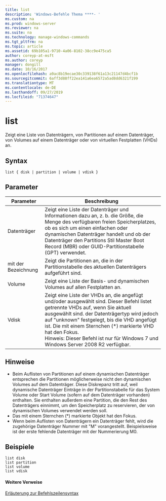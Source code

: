 ```yaml
---
title: list
description: 'Windows-Befehle Thema ****- '
ms.custom: na
ms.prod: windows-server
ms.reviewer: na
ms.suite: na
ms.technology: manage-windows-commands
ms.tgt_pltfrm: na
ms.topic: article
ms.assetid: 69b105a1-9710-4a06-8102-38cc9e475ca5
author: coreyp-at-msft
ms.author: coreyp
manager: dongill
ms.date: 10/16/2017
ms.openlocfilehash: a9ac8b19ecae30c339138f61a13c21147d4bcf1b
ms.sourcegitcommit: 6aff3d88ff22ea141a6ea6572a5ad8dd6321f199
ms.translationtype: MT
ms.contentlocale: de-DE
ms.lasthandoff: 09/27/2019
ms.locfileid: "71374647"
---
```

# <a name="list"></a>list



Zeigt eine Liste von Datenträgern, von Partitionen auf einem Datenträger, von Volumes auf einem Datenträger oder von virtuellen Festplatten (VHDs) an.

## <a name="syntax"></a>Syntax

```
list { disk | partition | volume | vdisk }
```

## <a name="parameters"></a>Parameter

|Parameter|Beschreibung|
|---------|-----------|
|Datenträger|Zeigt eine Liste der Datenträger und Informationen dazu an, z. b. die Größe, die Menge des verfügbaren freien Speicherplatzes, ob es sich um einen einfachen oder dynamischen Datenträger handelt und ob der Datenträger den Partitions Stil Master Boot Record (MBR) oder GUID-Partitionstabelle (GPT) verwendet.|
|mit der Bezeichnung|Zeigt die Partitionen an, die in der Partitionstabelle des aktuellen Datenträgers aufgeführt sind.|
|Volume|Zeigt eine Liste der Basis- und dynamischen Volumes auf allen Festplatten an.|
|Vdisk|Zeigt eine Liste der VHDs an, die angefügt und/oder ausgewählt sind. Dieser Befehl listet getrennte VHDs auf, wenn Sie aktuell ausgewählt sind. der Datenträgertyp wird jedoch auf "unknown" festgelegt, bis die VHD angefügt ist. Die mit einem Sternchen (*) markierte VHD hat den Fokus.</br>Hinweis: Dieser Befehl ist nur für Windows 7 und Windows Server 2008 R2 verfügbar.|

## <a name="remarks"></a>Hinweise

-   Beim Auflisten von Partitionen auf einem dynamischen Datenträger entsprechen die Partitionen möglicherweise nicht den dynamischen Volumes auf dem Datenträger. Diese Diskrepanz tritt auf, weil dynamische Datenträger Einträge in der Partitionstabelle für das System Volume oder Start Volume (sofern auf dem Datenträger vorhanden) enthalten. Sie enthalten außerdem eine Partition, die den Rest des Datenträgers einnimmt, um den Speicherplatz zu reservieren, der von dynamischen Volumes verwendet werden soll.
-   Das mit einem Sternchen (*) markierte Objekt hat den Fokus.
-   Wenn beim Auflisten von Datenträgern ein Datenträger fehlt, wird die zugehörige Datenträger Nummer mit "M" vorangestellt. Beispielsweise ist der erste fehlende Datenträger mit der Nummerierung M0.

## <a name="BKMK_examples"></a>Beispiele

```
list disk
list partition
list volume
list vdisk
```

#### <a name="additional-references"></a>Weitere Verweise

[Erläuterung zur Befehlszeilensyntax](command-line-syntax-key.md)

